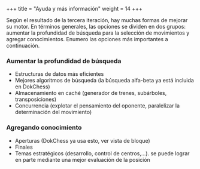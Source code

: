 +++
title = "Ayuda y más información"
weight = 14
+++

Según el resultado de la tercera iteración, hay muchas formas de mejorar su motor. En términos generales, las opciones se dividen en dos grupos: aumentar la profundidad de búsqueda para la selección de movimientos y agregar conocimientos. Enumero las opciones más importantes a continuación.

### Aumentar la profundidad de búsqueda

* Estructuras de datos más eficientes
* Mejores algoritmos de búsqueda (la búsqueda alfa-beta ya está incluida en DokChess)
* Almacenamiento en caché (generador de trenes, subárboles, transposiciones)
* Concurrencia (explotar el pensamiento del oponente, paralelizar la determinación del movimiento)

### Agregando conocimiento

* Aperturas (DokChess ya usa esto, ver vista de bloque)
* Finales
* Temas estratégicos (desarrollo, control de centros,...). se puede lograr en parte mediante una mejor evaluación de la posición
